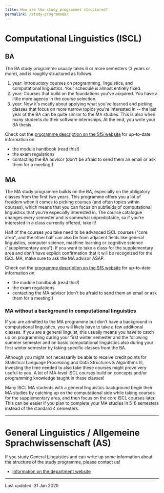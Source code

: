 ```yaml
---
title: How are the study programmes structured?
permalink: /study-programmes/
---
```


# Computational Linguistics (ISCL)
## BA

The BA study programme usually takes 6 or more semesters (3 years or more), and is roughly structured as follows:

1. year: Introductory courses on programming, linguistics, and computational linguistics. Your schedule is almost entirely fixed.
2. year: Courses that build on the foundations you've acquired. You have a little more agency in the course selection.
3. year: Now it's mostly about applying what you've learned and picking classes that focus on more narrow topics you're interested in -- the last year of the BA can be quite similar to the MA studies. This is also when many students do their software internships. At the end, you write your BA thesis.

Check out the [programme description on the SfS website](https://uni-tuebingen.de/en/faculties/faculty-of-humanities/departments/modern-languages/department-of-linguistics/courses-of-study/courses-of-study-at-the-sfs/international-studies-in-computational-linguistics/ba-programme-iscl/) for up-to-date information on:
- the module handbook (read this!)
- the exam regulations
- contacting the BA advisor (don't be afraid to send them an email or ask them for a meeting!)

## MA

The MA study programme builds on the BA, especially on the obligatory classes from the first two years. 
This programme offers you a lot of freedom when it comes to picking courses (and often topics within courses), which means that you can focus on subfields of computational linguistics that you're especially interested in. 
The course catalogue changes every semester and is somewhat unpredictable, so if you're interested in a class currently offered, take it!

Half of the courses you take need to be advanced ISCL courses ("core area", and the other half can also be from adjacent fields like general linguistics, computer science, machine learning or cognitive science ("supplementary area"). If you want to take a class for the supplementary area and don't have explicit confirmation that it will be recognized for the ISCL MA, make sure to ask the MA advisor ASAP.

Check out the [programme description on the SfS website](https://uni-tuebingen.de/en/faculties/faculty-of-humanities/departments/modern-languages/department-of-linguistics/courses-of-study/courses-of-study-at-the-sfs/international-studies-in-computational-linguistics/international-ma-programme-iscl/) for up-to-date information on:
- the module handbook (read this!)
- the exam regulations
- contacting the MA advisor (don't be afraid to send them an email or ask them for a meeting!)

### MA without a background in computational linguistics

If you are admitted to the MA programme but don't have a background in computational linguistics, you will likely have to take a few additional classes. If you are a general linguist, this usually means you have to catch up on programming during your first winter semester and the following summer semester and on basic computational linguistics also during your first winter semester by taking specific classes from the BA.

Although you might not necessarily be able to receive credit points for Statistical Language Processing and Data Structures & Algorithms III, investing the time needed to also take these courses might prove very useful to you. A lot of MA-level ISCL courses build on concepts and/or programming knowledge taught in these classes!

Many ISCL MA students with a general linguistics background begin their MA studies by catching up on the computational side while taking courses for the supplementary area, and then focus on the core ISCL courses later. This can be easier if you plan to complete your MA studies in 5-6 semesters instead of the standard 4 semesters.

---

# General Linguistics / Allgemeine Sprachwissenschaft (AS)

If you study General Linguistics and can write up some information about the structure of the study programme, please contact us!

- [Information on the department website](https://uni-tuebingen.de/en/faculties/faculty-of-humanities/departments/modern-languages/department-of-linguistics/courses-of-study/courses-of-study-at-the-sfs/general-linguistics/)

---

Last updated: 31 Jan 2020